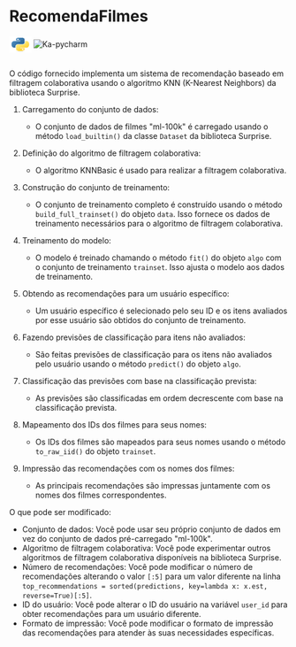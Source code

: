 # RecomendaFilmes

  <img align="center" alt="Ka-Python" height="30" width="40" src="https://raw.githubusercontent.com/devicons/devicon/master/icons/python/python-original.svg"> <img align="center" alt="Ka-pycharm" height="30" width="120" src="https://img.shields.io/badge/PyCharm-000000.svg?&style=for-the-badge&logo=PyCharm&logoColor=white"> 
  
##

O código fornecido implementa um sistema de recomendação baseado em filtragem colaborativa usando o algoritmo KNN (K-Nearest Neighbors) da biblioteca Surprise.

1. Carregamento do conjunto de dados:
   - O conjunto de dados de filmes "ml-100k" é carregado usando o método `load_builtin()` da classe `Dataset` da biblioteca Surprise.

2. Definição do algoritmo de filtragem colaborativa:
   - O algoritmo KNNBasic é usado para realizar a filtragem colaborativa.

3. Construção do conjunto de treinamento:
   - O conjunto de treinamento completo é construído usando o método `build_full_trainset()` do objeto `data`. Isso fornece os dados de treinamento necessários para o algoritmo de filtragem colaborativa.

4. Treinamento do modelo:
   - O modelo é treinado chamando o método `fit()` do objeto `algo` com o conjunto de treinamento `trainset`. Isso ajusta o modelo aos dados de treinamento.

5. Obtendo as recomendações para um usuário específico:
   - Um usuário específico é selecionado pelo seu ID e os itens avaliados por esse usuário são obtidos do conjunto de treinamento.

6. Fazendo previsões de classificação para itens não avaliados:
   - São feitas previsões de classificação para os itens não avaliados pelo usuário usando o método `predict()` do objeto `algo`.

7. Classificação das previsões com base na classificação prevista:
   - As previsões são classificadas em ordem decrescente com base na classificação prevista.

8. Mapeamento dos IDs dos filmes para seus nomes:
   - Os IDs dos filmes são mapeados para seus nomes usando o método `to_raw_iid()` do objeto `trainset`.

9. Impressão das recomendações com os nomes dos filmes:
   - As principais recomendações são impressas juntamente com os nomes dos filmes correspondentes.

O que pode ser modificado:
- Conjunto de dados: Você pode usar seu próprio conjunto de dados em vez do conjunto de dados pré-carregado "ml-100k".
- Algoritmo de filtragem colaborativa: Você pode experimentar outros algoritmos de filtragem colaborativa disponíveis na biblioteca Surprise.
- Número de recomendações: Você pode modificar o número de recomendações alterando o valor `[:5]` para um valor diferente na linha `top_recommendations = sorted(predictions, key=lambda x: x.est, reverse=True)[:5]`.
- ID do usuário: Você pode alterar o ID do usuário na variável `user_id` para obter recomendações para um usuário diferente.
- Formato de impressão: Você pode modificar o formato de impressão das recomendações para atender às suas necessidades específicas.
